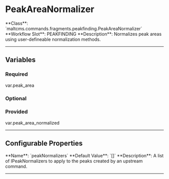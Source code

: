 <h1>PeakAreaNormalizer</h1>
**Class**: `maltcms.commands.fragments.peakfinding.PeakAreaNormalizer`  
**Workflow Slot**: PEAKFINDING  
**Description**: Normalizes peak areas using user-defineable normalization methods.  

---

<h2>Variables</h2>
<h3>Required</h3>
	var.peak_area

<h3>Optional</h3>

<h3>Provided</h3>
	var.peak_area_normalized


---

<h2>Configurable Properties</h2>
**Name**: `peakNormalizers`  
**Default Value**: `[]`  
**Description**:  
A list of IPeakNormalizers to apply to the peaks created by an upstream command.  

---


